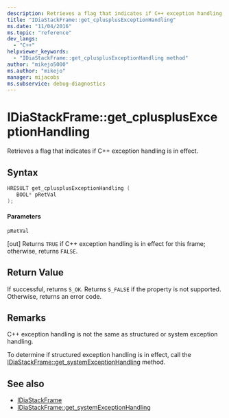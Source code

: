 ```yaml
---
description: Retrieves a flag that indicates if C++ exception handling is in effect.
title: "IDiaStackFrame::get_cplusplusExceptionHandling"
ms.date: "11/04/2016"
ms.topic: "reference"
dev_langs:
  - "C++"
helpviewer_keywords:
  - "IDiaStackFrame::get_cplusplusExceptionHandling method"
author: "mikejo5000"
ms.author: "mikejo"
manager: mijacobs
ms.subservice: debug-diagnostics
---
```


# IDiaStackFrame::get_cplusplusExceptionHandling

Retrieves a flag that indicates if C++ exception handling is in effect.

## Syntax

```C++
HRESULT get_cplusplusExceptionHandling ( 
   BOOL* pRetVal
);
```

#### Parameters
 `pRetVal`

[out] Returns `TRUE` if C++ exception handling is in effect for this frame; otherwise, returns `FALSE`.

## Return Value
 If successful, returns `S_OK`. Returns `S_FALSE` if the property is not supported. Otherwise, returns an error code.

## Remarks
 C++ exception handling is not the same as structured or system exception handling.

 To determine if structured exception handling is in effect, call the [IDiaStackFrame::get_systemExceptionHandling](../../debugger/debug-interface-access/idiastackframe-get-systemexceptionhandling.md) method.

## See also
- [IDiaStackFrame](../../debugger/debug-interface-access/idiastackframe.md)
- [IDiaStackFrame::get_systemExceptionHandling](../../debugger/debug-interface-access/idiastackframe-get-systemexceptionhandling.md)
